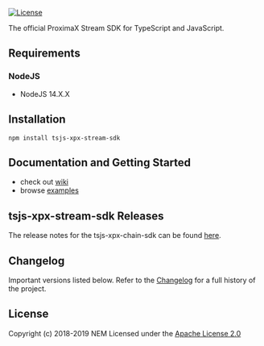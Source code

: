 
[![License](https://img.shields.io/badge/License-Apache%202.0-blue.svg)](https://opensource.org/licenses/Apache-2.0)

The official ProximaX Stream SDK for TypeScript and JavaScript.

## Requirements

### NodeJS

- NodeJS 14.X.X

## Installation

```npm install tsjs-xpx-stream-sdk```

## Documentation and Getting Started

- check out [wiki][wiki]
- browse [examples][examples]

## tsjs-xpx-stream-sdk Releases

The release notes for the tsjs-xpx-chain-sdk can be found [here](CHANGELOG.md).

## Changelog

Important versions listed below. Refer to the [Changelog](CHANGELOG.md) for a full history of the project.

## License

Copyright (c) 2018-2019 NEM
Licensed under the [Apache License 2.0](LICENSE)

[self]: https://github.com/proximax-storage/tsjs-xpx-stream-sdk
[issues]: https://github.com/proximax-storage/tsjs-xpx-stream-sdk/issues
[wiki]: https://github.com/proximax-storage/tsjs-xpx-stream-sdk/wiki
[examples]: https://github.com/proximax-storage/tsjs-xpx-stream-sdk/tree/master/examples


